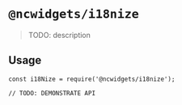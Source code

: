 # `@ncwidgets/i18nize`

> TODO: description

## Usage

```
const i18Nize = require('@ncwidgets/i18nize');

// TODO: DEMONSTRATE API
```
